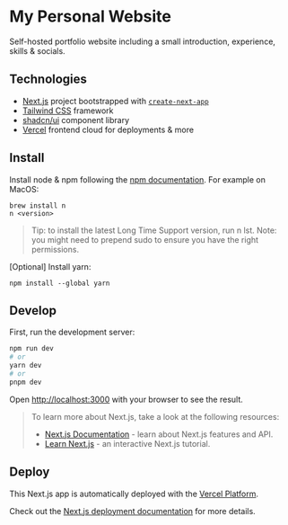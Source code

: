 # My Personal Website

Self-hosted portfolio website including a small introduction, experience, skills & socials.

## Technologies

- [Next.js](https://nextjs.org/) project bootstrapped with [`create-next-app`](https://github.com/vercel/next.js/tree/canary/packages/create-next-app)
- [Tailwind CSS](https://tailwindcss.com/) framework
- [shadcn/ui](https://ui.shadcn.com/) component library
- [Vercel](https://vercel.com/) frontend cloud for deployments & more

## Install

Install node & npm following the [npm documentation](https://docs.npmjs.com/cli/v8/configuring-npm/install). For example on MacOS:

```
brew install n
n <version>
```
> Tip: to install the latest Long Time Support version, run n lst. Note: you might need to prepend sudo to ensure you have the right permissions.

[Optional] Install yarn:
```
npm install --global yarn
```

## Develop

First, run the development server:

```bash
npm run dev
# or
yarn dev
# or
pnpm dev
```

Open [http://localhost:3000](http://localhost:3000) with your browser to see the result.

> To learn more about Next.js, take a look at the following resources:
> - [Next.js Documentation](https://nextjs.org/docs) - learn about Next.js features and API.
> - [Learn Next.js](https://nextjs.org/learn) - an interactive Next.js tutorial.

## Deploy

This Next.js app is automatically deployed with the [Vercel Platform](https://vercel.com/).

Check out the [Next.js deployment documentation](https://nextjs.org/docs/deployment) for more details.
